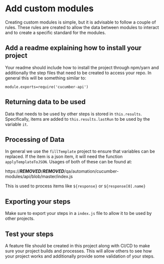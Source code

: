 # Add custom modules
Creating custom modules is simple, but it is advisable to follow a couple of rules.  These rules are created to allow the data between modules to interact and to create a specific standard for the modules.

## Add a readme explaining how to install your project
Your readme should include how to install the project through npm/yarn and additionally the step files that need to be created to access your repo.  In general this will be something similar to:
```
module.exports=require('cucumber-api')
```

## Returning data to be used
Data that needs to be used by other steps is stored in `this.results`.  Specifically, items are added to `this.results.lastRun` to be used by the variable `it`.

## Processing of Data
In general we use the `fillTemplate` project to ensure that variables can be replaced.  If the item is a json item, it will need the function `applyTemplateToJSON`.  Usages of both of these can be found at:

https://***REMOVED***/***REMOVED***/qa/automation/cucumber-modules/api/blob/master/index.js

This is used to process items like `${response}` or `${response[0].name}`

## Exporting your steps
Make sure to export your steps in a `index.js` file to allow it to be used by other projects.

## Test your steps
A feature file should be created in this project along with CI/CD to make sure your project builds and processes.  This will allow others to see how your project works and additionally provide some validation of your steps.

